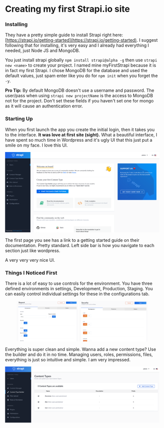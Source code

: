 # Creating my first Strapi.io site

### Installing

They have a pretty simple guide to install Strapi right here: [https://strapi.io/getting-started](https://strapi.io/getting-started). I suggest following that for installing, it's very easy and I already had everything I needed, just Node JS and MongoDB.

You just install strapi globally `npm install strapi@alpha -g` then use `strapi new <name>` to create your project. I named mine myFirstStrapi because it is in fact my first Strapi. I chose MongoDB for the database and used the default values, just spam enter like you do for `npm init` when you forget the `-y`.

**Pro Tip:** By default MongoDB doesn't use a username and password. The user/pass when using `strapi new projectName` is the access to MongoDB not for the project. Don't set these fields if you haven't set one for mongo as it will cause an authentication error.

### Starting Up

When you first launch the app you create the initial login, then it takes you to the interface. **It was love at first site (sight).** What a beautiful interface, I have spent so much time in Wordpress and it's ugly UI that this just put a smile on my face. I love this UI.

![UI on the getting started page](./readme-images/first-start-ui.png)

The first page you see has a link to a getting started guide on their documentation. Pretty standard. Left side bar is how you navigate to each section just like wordpress.

A very very very nice UI.

### Things I Noticed First

There is a lot of easy to use controls for the environment. You have three defined environments in settings, Development, Production, Staging. You can easily control individual settings for these in the configurations tab.

<p float="left" align='middle'>
<img src="./readme-images/request-settings.png" alt='UI for requests i the config' width="200" height="auto"/>

<img src="./readme-images/security-settings.png" alt='UI for settings in the config' width="224" height="auto" />
</p>

Everything is super clean and simple. Wanna add a new content type? Use the builder and do it in no time. Managing users, roles, permissions, files, everything is just so intuitive and simple. I am very impressed.

![UI on the content type builder page](./readme-images/content-types.png)
